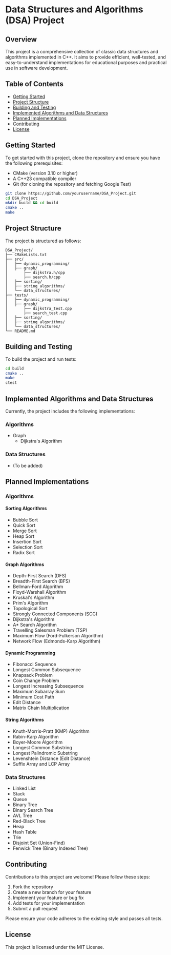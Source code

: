 # Data Structures and Algorithms (DSA) Project

## Overview

This project is a comprehensive collection of classic data structures and algorithms implemented in C++. It aims to provide efficient, well-tested, and easy-to-understand implementations for educational purposes and practical use in software development.

## Table of Contents

- [Getting Started](#getting-started)
- [Project Structure](#project-structure)
- [Building and Testing](#building-and-testing)
- [Implemented Algorithms and Data Structures](#implemented-algorithms-and-data-structures)
- [Planned Implementations](#planned-implementations)
- [Contributing](#contributing)
- [License](#license)

## Getting Started

To get started with this project, clone the repository and ensure you have the following prerequisites:

- CMake (version 3.10 or higher)
- A C++23 compatible compiler
- Git (for cloning the repository and fetching Google Test)

```bash
git clone https://github.com/yourusername/DSA_Project.git
cd DSA_Project
mkdir build && cd build
cmake ..
make
```

## Project Structure

The project is structured as follows:

```
DSA_Project/
├── CMakeLists.txt
├── src/
│   ├── dynamic_programming/
│   ├── graph/
│       ├── dijkstra.h/cpp
│       ├── search.h/cpp
│   ├── sorting/
│   ├── string_algorithms/
│   └── data_structures/
├── tests/
│   ├── dynamic_programming/
│   ├── graph/
│       ├── dijkstra_test.cpp
│       ├── search_test.cpp
│   ├── sorting/
│   ├── string_algorithms/
│   └── data_structures/
└── README.md
```

## Building and Testing

To build the project and run tests:

```bash
cd build
cmake ..
make
ctest
```

## Implemented Algorithms and Data Structures

Currently, the project includes the following implementations:

### Algorithms
- Graph
    - Dijkstra's Algorithm

### Data Structures
- (To be added)

## Planned Implementations

### Algorithms

#### Sorting Algorithms
- Bubble Sort
- Quick Sort
- Merge Sort
- Heap Sort
- Insertion Sort
- Selection Sort
- Radix Sort

#### Graph Algorithms
- Depth-First Search (DFS)
- Breadth-First Search (BFS)
- Bellman-Ford Algorithm
- Floyd-Warshall Algorithm
- Kruskal's Algorithm
- Prim's Algorithm
- Topological Sort
- Strongly Connected Components (SCC)
- Dijkstra's Algorithm
- A* Search Algorithm
- Travelling Salesman Problem (TSP)
- Maximum Flow (Ford-Fulkerson Algorithm)
- Network Flow (Edmonds-Karp Algorithm)

#### Dynamic Programming
- Fibonacci Sequence
- Longest Common Subsequence
- Knapsack Problem
- Coin Change Problem
- Longest Increasing Subsequence
- Maximum Subarray Sum
- Minimum Cost Path
- Edit Distance
- Matrix Chain Multiplication

#### String Algorithms
- Knuth-Morris-Pratt (KMP) Algorithm
- Rabin-Karp Algorithm
- Boyer-Moore Algorithm
- Longest Common Substring
- Longest Palindromic Substring
- Levenshtein Distance (Edit Distance)
- Suffix Array and LCP Array

### Data Structures
- Linked List
- Stack
- Queue
- Binary Tree
- Binary Search Tree
- AVL Tree
- Red-Black Tree
- Heap
- Hash Table
- Trie
- Disjoint Set (Union-Find)
- Fenwick Tree (Binary Indexed Tree)


## Contributing

Contributions to this project are welcome! Please follow these steps:

1. Fork the repository
2. Create a new branch for your feature
3. Implement your feature or bug fix
4. Add tests for your implementation
5. Submit a pull request

Please ensure your code adheres to the existing style and passes all tests.

## License

This project is licensed under the MIT License.
